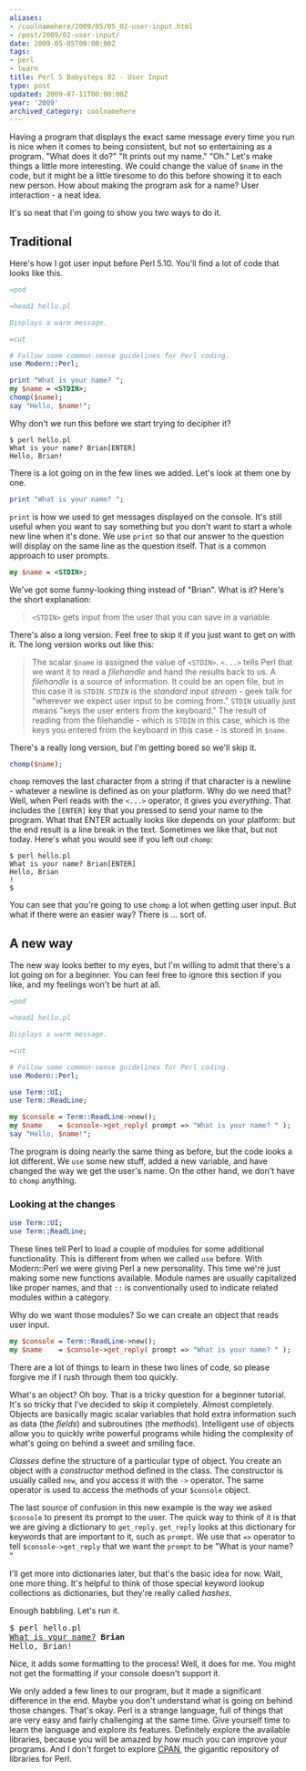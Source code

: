 ```yaml
---
aliases:
- /coolnamehere/2009/05/05_02-user-input.html
- /post/2009/02-user-input/
date: 2009-05-05T00:00:00Z
tags:
- perl
- learn
title: Perl 5 Babysteps 02 - User Input
type: post
updated: 2009-07-11T00:00:00Z
year: '2009'
archived_category: coolnamehere
---
```


Having a program that displays the exact same message every time you
run is nice when it comes to being consistent, but not so entertaining
as a program. "What does it do?" "It prints out my name." "Oh."
Let's make things a little more interesting. We could change the value 
of `$name` in the code, but it might be a little tiresome to do this before 
showing it to each new person. How about making the program ask for a name? 
User interaction - a neat idea.
<!-- TEASER_END -->

It's so neat that I'm going to show you two ways to do it.

## Traditional

Here's how I got user input before Perl 5.10. You'll find a lot of code
that looks like this.

``` perl
=pod

=head1 hello.pl

Displays a warm message.

=cut

# Follow some common-sense guidelines for Perl coding.
use Modern::Perl;

print "What is your name? ";
my $name = <STDIN>;
chomp($name);
say "Hello, $name!";
```

Why don't we run this before we start trying to decipher it?

    $ perl hello.pl
    What is your name? Brian[ENTER]
    Hello, Brian!

There is a lot going on in the few lines we added. Let's look at them one by one.

``` perl
print "What is your name? ";
```

`print` is how we used to get messages displayed on the console. It's still
useful when you want to say something but you don't want to start a whole new
line when it's done. We use `print` so that our answer to the question will
display on the same line as the question itself. That is a common approach
to user prompts.

``` perl
my $name = <STDIN>;
```

We've got some funny-looking thing instead of "Brian". What is it?  Here's the 
short explanation:

> `<STDIN>` gets input from the user that you can save in a variable.

There's also a long version. Feel free to skip it if you just want to get on 
with it. The long version works out like this:

> The scalar `$name` is assigned the value of `<STDIN>`. `<...>` tells Perl
> that we want it to read a *filehandle* and hand the results back to us. A
> *filehandle* is a source of information. It could be an open file, but in
> this case it is `STDIN`. *`STDIN`* is the *standard input stream* - geek talk
> for "wherever we expect user input to be coming from." `STDIN` usually just
> means "keys the user enters from the keyboard." The result of reading from
> the filehandle - which is `STDIN` in this case, which is the keys you entered
> from the keyboard in this case - is stored in `$name`.

There's a really long version, but I'm getting bored so we'll skip it.

``` perl
chomp($name);
```


`chomp` removes the last character from a string if that character is 
a newline - whatever a newline is defined as on your platform. Why do we need 
that? Well, when Perl reads with the `<...>` operator, it gives 
you *everything*. That includes the `[ENTER]` key that you pressed to send your 
name to the program. What that ENTER actually looks like depends on your platform:
but the end result is a line break in the text. Sometimes we like that, but not
today. Here's what you would see if you left out `chomp`:

    $ perl hello.pl
    What is your name? Brian[ENTER]
    Hello, Brian
    !
    $

You can see that you're going to use `chomp` a lot when getting user input. But
what if there were an easier way? There is ... sort of.

## A new way

The new way looks better to my eyes, but I'm willing to admit that there's a lot
going on for a beginner. You can feel free to ignore this section if you like,
and my feelings won't be hurt at all.

``` perl
=pod

=head1 hello.pl

Displays a warm message.

=cut

# Follow some common-sense guidelines for Perl coding.
use Modern::Perl;

use Term::UI;
use Term::ReadLine;

my $console = Term::ReadLine->new();
my $name    = $console->get_reply( prompt => "What is your name? " );
say "Hello, $name!";
```

The program is doing nearly the same thing as before, but the code looks a 
lot different. We `use` some new stuff, added a new variable, and have changed
the way we get the user's name. On the other hand, we don't have to `chomp`
anything.

### Looking at the changes

``` perl
use Term::UI;
use Term::ReadLine;
```

These lines tell Perl to load a couple of modules for some additional
functionality. This is different from when we called `use` before. With
Modern::Perl we were giving Perl a new personality. This
time we're just making some new functions available. Module names are usually
capitalized like proper names, and that `::` is conventionally used to indicate
related modules within a category.

Why do we want those modules? So we can create an object that reads user input.

``` perl
my $console = Term::ReadLine->new();
my $name    = $console->get_reply( prompt => "What is your name? " );
```

There are a lot of things to learn in these two lines of code, so please
forgive me if I rush through them too quickly.

What's an object? Oh boy. That is a tricky question for a beginner tutorial.
It's so tricky that I've decided to skip it completely. Almost completely.
Objects are basically magic scalar variables that hold extra information
such as data (the *fields*) and subroutines (the *methods*). Intelligent
use of objects allow you to quickly write powerful programs while hiding the
complexity of what's going on behind a sweet and smiling face.

*Classes* define the structure of a particular type of object. You create an
object with a *constructor* method defined in the class. The constructor is
usually called `new`, and you access it with the `->` operator. The same
operator is used to access the methods of your `$console` object.

The last source of confusion in this new example is the way we asked `$console`
to present its prompt to the user. The quick way to think of it is that we are
giving a dictionary to `get_reply`. `get_reply` looks at this dictionary for
keywords that are important to it, such as `prompt`. We use that `=>` operator
to tell `$console->get_reply` that we want the `prompt` to be "What is 
your name? "

I'll get more into dictionaries later, but that's the basic idea for now. Wait,
one more thing. It's helpful to think of those special keyword lookup collections
as dictionaries, but they're really called *hashes*.

Enough babbling. Let's run it.

<pre>
$ perl hello.pl
<u>What is your name?</u> <b>Brian</b>
Hello, Brian!
</pre>

Nice, it adds some formatting to the process! Well, it does for me. You might 
not get the formatting if your console doesn't support it.

We only added a few lines to our program, but it made a significant difference
in the end. Maybe you don't understand what is going on behind those changes.
That's okay. Perl is a strange language, full of things that are very easy and
fairly challenging at the same time. Give yourself time to learn the language
and explore its features. Definitely explore the available libraries,
because you will be amazed by how much you can improve your programs. And
I don't forget to explore [CPAN](http://www.cpan.org/), the gigantic repository
of libraries for Perl.


